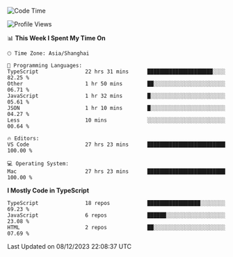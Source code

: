 <!--START_SECTION:waka-->
![Code Time](http://img.shields.io/badge/Code%20Time-5%2C541%20hrs%2032%20mins-blue)

![Profile Views](http://img.shields.io/badge/Profile%20Views-0-blue)

📊 **This Week I Spent My Time On** 

```text
🕑︎ Time Zone: Asia/Shanghai

💬 Programming Languages: 
TypeScript               22 hrs 31 mins      █████████████████████░░░░   82.25 % 
Other                    1 hr 50 mins        ██░░░░░░░░░░░░░░░░░░░░░░░   06.71 % 
JavaScript               1 hr 32 mins        █░░░░░░░░░░░░░░░░░░░░░░░░   05.61 % 
JSON                     1 hr 10 mins        █░░░░░░░░░░░░░░░░░░░░░░░░   04.27 % 
Less                     10 mins             ░░░░░░░░░░░░░░░░░░░░░░░░░   00.64 % 

🔥 Editors: 
VS Code                  27 hrs 23 mins      █████████████████████████   100.00 % 

💻 Operating System: 
Mac                      27 hrs 23 mins      █████████████████████████   100.00 % 
```

**I Mostly Code in TypeScript** 

```text
TypeScript               18 repos            █████████████████░░░░░░░░   69.23 % 
JavaScript               6 repos             ██████░░░░░░░░░░░░░░░░░░░   23.08 % 
HTML                     2 repos             ██░░░░░░░░░░░░░░░░░░░░░░░   07.69 % 
```




 Last Updated on 08/12/2023 22:08:37 UTC
<!--END_SECTION:waka-->
